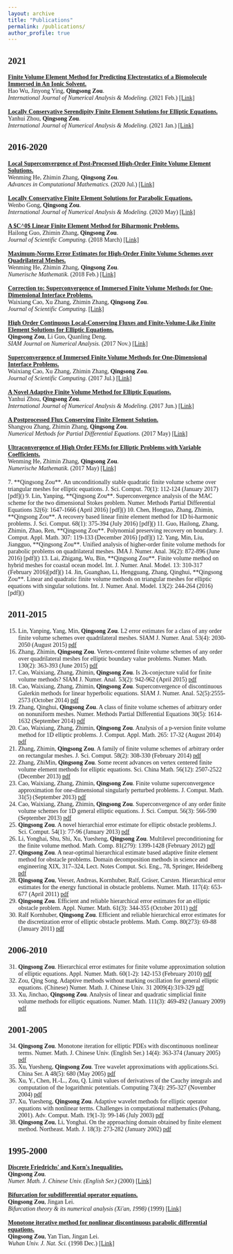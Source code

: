```yaml
---
layout: archive
title: "Publications"
permalink: /publications/
author_profile: true
---
```


<!-- {% if author.googlescholar %}
  You can also find my articles on <u><a href="{{author.googlescholar}}">my Google Scholar profile</a>.</u>
{% endif %}

{% include base_path %} -->

<!-- <a href='/publication/file'>
  <strong>
    Title.
  </strong>
</a>
<br>
A, <strong>Qingsong Zou</strong>.<br>
<i>J. </i>
<a href=''>[Link]</a><br>  -->

<font face='Times New Roman'>

<h2><font face='Times New Roman'>2021</font></h2>

<a href='/publication/2021-wu-finite'>
  <strong>
  Finite Volume Element Method for Predicting Electrostatics of a Biomolecule Immersed in An Ionic Solvent.
  </strong>
</a>
<br>
Hao Wu, Jinyong Ying, <strong>Qingsong Zou</strong>.<br>
<i>International Journal of Numerical Analysis & Modeling.</i> (2021 Feb.)
<a href='http://www.math.ualberta.ca/ijnam/Volume-18-2021/No-2-21/2021-02-03.pdf'>[Link]</a><br>
<br>

<a href='/publication/2021-zhou-locally'>
  <strong>
    Locally Conservative Serendipity Finite Element Solutions for Elliptic Equations.
  </strong>
</a>
<br>
Yanhui Zhou, <strong>Qingsong Zou</strong>.<br>
<i>International Journal of Numerical Analysis & Modeling.</i> (2021 Jan.)
<a href='http://www.math.ualberta.ca/ijnam/Volume-18-2021/No-1-21/2021-01-02.pdf'>[Link]</a><br>

<h2><font face='Times New Roman'>2016-2020</font></h2>

<a href='/publication/2020-he-local'>
  <strong>
    Local Superconvergence of Post-Processed High-Order Finite Volume Element Solutions.
  </strong>
</a>
<br>
Wenming He, Zhimin Zhang, <strong>Qingsong Zou</strong>.<br>
<i>Advances in Computational Mathematics.</i> (2020 Jul.)
<a href='https://link.springer.com/article/10.1007/s10444-020-09801-2'>[Link]</a><br>  
<br>

<a href='/publication/2020-gong-locally'>
  <strong>
    Locally Conservative Finite Element Solutions for Parabolic Equations.
  </strong>
</a>
<br>
Wenbo Gong, <strong>Qingsong Zou</strong>.<br>
<i>International Journal of Numerical Analysis & Modeling. </i> (2020 May)
<a href='http://www.math.ualberta.ca/ijnam/Volume-17-2020/No-5-20/2020-05-04.pdf'>[Link]</a><br>  
<br>

<a href='/publication/file'>
  <strong>
    A $C^0$ Linear Finite Element Method for Biharmonic Problems.
  </strong>
</a>
<br>
Hailong Guo, Zhimin Zhang, <strong>Qingsong Zou</strong>.<br>
<i>Journal of Scientific Computing.</i> (2018 March)
<a href=''>[Link]</a><br> 
<br>

<a href='/publication/file'>
  <strong>
    Maximum-Norms Error Estimates for High-Order Finite Volume Schemes over Quadrilateral Meshes.
  </strong>
</a>
<br>
Wenming He, Zhimin Zhang, <strong>Qingsong Zou</strong>.<br>
<i>Numerische Mathematik.</i> (2018 Feb.)
<a href=''>[Link]</a><br> 
<br>

<a href='/publication/file'>
  <strong>
    Correction to: Superconvergence of Immersed Finite Volume Methods for One-Dimensional Interface Problems.
  </strong>
</a>
<br>
Waixiang Cao, Xu Zhang, Zhimin Zhang, <strong>Qingsong Zou</strong>.<br>
<i>Journal of Scientific Computing.</i>
<a href=''>[Link]</a><br> 
<br>

<a href='/publication/file'>
  <strong>
    High Order Continuous Local-Conserving Fluxes and Finite-Volume-Like Finite Element Solutions for Elliptic Equations.
  </strong>
</a>
<br>
<strong>Qingsong Zou</strong>, Li Guo, Quanling Deng.<br>
<i>SIAM Journal on Numerical Analysis.</i> (2017 Nov.)
<a href=''>[Link]</a><br> 
<br>

<a href='/publication/file'>
  <strong>
    Superconvergence of Immersed Finite Volume Methods for One-Dimensional Interface Problems.
  </strong>
</a>
<br>
Waixiang Cao, Xu Zhang, Zhimin Zhang, <strong>Qingsong Zou</strong>.<br>
<i>Journal of Scientific Computing.</i> (2017 Jul.)
<a href=''>[Link]</a><br>
<br>

<a href='/publication/file'>
  <strong>
    A Novel Adaptive Finite Volume Method for Elliptic Equations.
  </strong>
</a>
<br>
Yanhui Zhou, <strong>Qingsong Zou</strong>.<br>
<i>International Journal of Numerical Analysis & Modeling.</i> (2017 Jun.)
<a href=''>[Link]</a><br> 
<br>

<a href='/publication/file'>
  <strong>
    A Postprocessed Flux Conserving Finite Element Solution.
  </strong>
</a>
<br>
Shangyou Zhang, Zhimin Zhang, <strong>Qingsong Zou</strong>.<br>
<i>Numerical Methods for Partial Differential Equations.</i> (2017 May)
<a href=''>[Link]</a><br> 
<br>

<a href='/publication/file'>
  <strong>
    Ultraconvergence of High Order FEMs for Elliptic Problems with Variable Coefficients.
  </strong>
</a>
<br>
Wenming He, Zhimin Zhang, <strong>Qingsong Zou</strong>.<br>
<i> Numerische Mathematik.</i> (2017 May)
<a href=''>[Link]</a><br> 
<br>
7. **Qingsong Zou**. An unconditionally stable quadratic finite volume scheme over triangular meshes for elliptic equations. J. Sci. Comput. 70(1): 112-124 (January 2017) [pdf]()
9.  Lin, Yanping, **Qingsong Zou**. Superconvergence analysis of the MAC scheme for the two dimensional Stokes problem. Numer. Methods Partial Differential Equations 32(6): 1647-1666 (April 2016) [pdf]()
10. Chen, Hongtao, Zhang, Zhimin, **Qingsong Zou**. A recovery based linear finite element method for 1D bi-harmonic problems. J. Sci. Comput. 68(1): 375-394 (July 2016) [pdf]()
11. Guo, Hailong, Zhang, Zhimin, Zhao, Ren, **Qingsong Zou**. Polynomial preserving recovery on boundary. J. Comput. Appl. Math. 307: 119-133 (December 2016) [pdf]()
12. Yang, Min, Liu, Jiangguo, **Qingsong Zou**. Unified analysis of higher-order finite volume methods for parabolic problems on quadrilateral meshes. IMA J. Numer. Anal. 36(2): 872-896 (June 2016) [pdf]()
13. Lai, Zhigang, Wu, Bin, **Qingsong Zou**. Finite volume method on hybrid meshes for coastal ocean model. Int. J. Numer. Anal. Model. 13: 310-317 (February 2016)[pdf]()
14. Jin, Guanghao, Li, Hengguang, Zhang, Qinghui, **Qingsong Zou**. Linear and quadratic finite volume methods on triangular meshes for elliptic equations with singular solutions. Int. J. Numer. Anal. Model. 13(2): 244-264 (2016) [pdf]()

<h2><font face='Times New Roman'>2011-2015</font></h2>

15. Lin, Yanping, Yang, Min, **Qingsong Zou**. L2 error estimates for a class of any order finite volume schemes over quadrilateral meshes. SIAM J. Numer. Anal. 53(4): 2030-2050 (August 2015) [pdf]()
16. Zhang, Zhimin, **Qingsong Zou**. Vertex-centered finite volume schemes of any order over quadrilateral meshes for elliptic boundary value problems. Numer. Math. 130(2): 363-393 (June 2015) [pdf]()
17. Cao, Waixiang, Zhang, Zhimin, **Qingsong Zou**. Is 2k-conjecture valid for finite volume methods? SIAM J. Numer. Anal. 53(2): 942-962 (April 2015) [pdf]()
18. Cao, Waixiang, Zhang, Zhimin, **Qingsong Zou**. Superconvergence of discontinuous Galerkin methods for linear hyperbolic equations. SIAM J. Numer. Anal. 52(5):2555-2573 (October 2014) [pdf]()
19. Zhang, Qinghui, **Qingsong Zou**. A class of finite volume schemes of arbitrary order on nonuniform meshes. Numer. Methods Partial Differential Equations 30(5): 1614-1632 (September 2014) [pdf]()
20. Cao, Waixiang, Zhang, Zhimin, **Qingsong Zou**. Analysis of a p-version finite volume method for 1D elliptic problems. J. Comput. Appl. Math. 265: 17-32 (August 2014) [pdf]()
21. Zhang, Zhimin, **Qingsong Zou**. A family of finite volume schemes of arbitrary order on rectangular meshes. J. Sci. Comput. 58(2): 308-330 (February 2014) [pdf]()
22. Zhang, ZhiMin, **Qingsong Zou**. Some recent advances on vertex centered finite volume element methods for elliptic equations. Sci. China Math. 56(12): 2507-2522 (December 2013) [pdf]()
23. Cao, Waixiang, Zhang, Zhimin, **Qingsong Zou**. Finite volume superconvergence approximation for one-dimensional singularly perturbed problems. J. Comput. Math. 31(5) (September 2013) [pdf]()
24. Cao, Waixiang, Zhang, Zhimin, **Qingsong Zou**. Superconvergence of any order finite volume schemes for 1D general elliptic equations. J. Sci. Comput. 56(3): 566-590 (September 2013) [pdf]()
25. **Qingsong Zou**. A novel hierarchial error estimate for elliptic obstacle problems.J. Sci. Comput. 54(1): 77-96 (January 2013) [pdf]()
26. Li, Yonghai, Shu, Shi, Xu, Yuesheng, **Qingsong Zou**. Multilevel preconditioning for the finite volume method. Math. Comp. 81(279): 1399-1428 (February 2012) [pdf]()
27. **Qingsong Zou**. A near-optimal hierarchical estimate based adaptive finite element method for obstacle problems. Domain decomposition methods in science and engineering XIX, 317–324, Lect. Notes Comput. Sci. Eng., 78, Springer, Heidelberg [pdf]()
28. **Qingsong Zou**, Veeser, Andreas, Kornhuber, Ralf, Gräser, Carsten. Hierarchical error estimates for the energy functional in obstacle problems. Numer. Math. 117(4): 653-677 (April 2011) [pdf]()
29. **Qingsong Zou**. Efficient and reliable hierarchical error estimates for an elliptic obstacle problem. Appl. Numer. Math. 61(3): 344-355 (October 2011) [pdf]()
30. Ralf Kornhuber, **Qingsong Zou**. Efficient and reliable hierarchical error estimates for the discretization error of elliptic obstacle problems. Math. Comp. 80(273): 69-88 (January 2011) [pdf]()

<h2><font face='Times New Roman'>2006-2010</font></h2>

31. **Qingsong Zou**. Hierarchical error estimates for finite volume approximation solution of elliptic equations. Appl. Numer. Math. 60(1-2): 142-153 (February 2010) [pdf]()
32. Zou, Qing Song. Adaptive methods without marking oscillation for general elliptic equations. (Chinese) Numer. Math. J. Chinese Univ. 31 2009(4):319-329 [pdf]()
33. Xu, Jinchao, **Qingsong Zou**. Analysis of linear and quadratic simplicial finite volume methods for elliptic equations. Numer. Math. 111(3): 469-492 (January 2009) [pdf]()

<h2><font face='Times New Roman'>2001-2005</font></h2>

34. **Qingsong Zou**. Monotone iteration for elliptic PDEs with discontinuous nonlinear terms. Numer. Math. J. Chinese Univ. (English Ser.) 14(4): 363-374 (January 2005) [pdf]()
35. Xu, Yuesheng, **Qingsong Zou**. Tree wavelet approximations with applications.Sci. China Ser. A 48(5): 680 (May 2005) [pdf]()
36. Xu, Y., Chen, H.-L., Zou, Q. Limit values of derivatives of the Cauchy integrals and computation of the logarithmic potentials. Computing 73(4): 295-327 (November 2004) [pdf]()
37. Xu, Yuesheng, **Qingsong Zou**. Adaptive wavelet methods for elliptic operator equations with nonlinear terms. Challenges in computational mathematics (Pohang, 2001). Adv. Comput. Math. 19(1-3): 99-146 (July 2003) [pdf]()
38. **Qingsong Zou**, Li, Yonghai. On the approaching domain obtained by finite element method. Northeast. Math. J. 18(3): 273-282 (January 2002) [pdf]()

<h2><font face='Times New Roman'>1995-2000</font></h2>

<a href='/publication/file'>
  <strong>
    Discrete Friedrichs' and Korn's Inequalities.
  </strong>
</a>
<br>
<strong>Qingsong Zou</strong>.<br>
<i>Numer. Math. J. Chinese Univ. (English Ser.)</i> (2000)
<a href=''>[Link]</a><br>
<br>

<a href='/publication/file'>
  <strong>
    Bifurcation for subdifferential operator equations.
  </strong>
</a>
<br>
<strong>Qingsong Zou</strong>, Jingan Lei.<br>
<i>Bifurcation theory & its numerical analysis (Xi'an, 1998)</i> (1999)
<a href=''>[Link]</a><br>
<br>

<a href='/publication/file'>
  <strong>
    Monotone iterative method for nonlinear discontinuous parabolic differential equations.
  </strong>
</a>
<br>
<strong>Qingsong Zou</strong>, Yan Tian, Jingan Lei.<br>
<i>Wuhan Univ. J. Nat. Sci.</i> (1998 Dec.)
<a href=''>[Link]</a><br>


</font>
<!-- {% for post in site.publications reversed %}
  {% include archive-single.html %}
{% endfor %} -->
